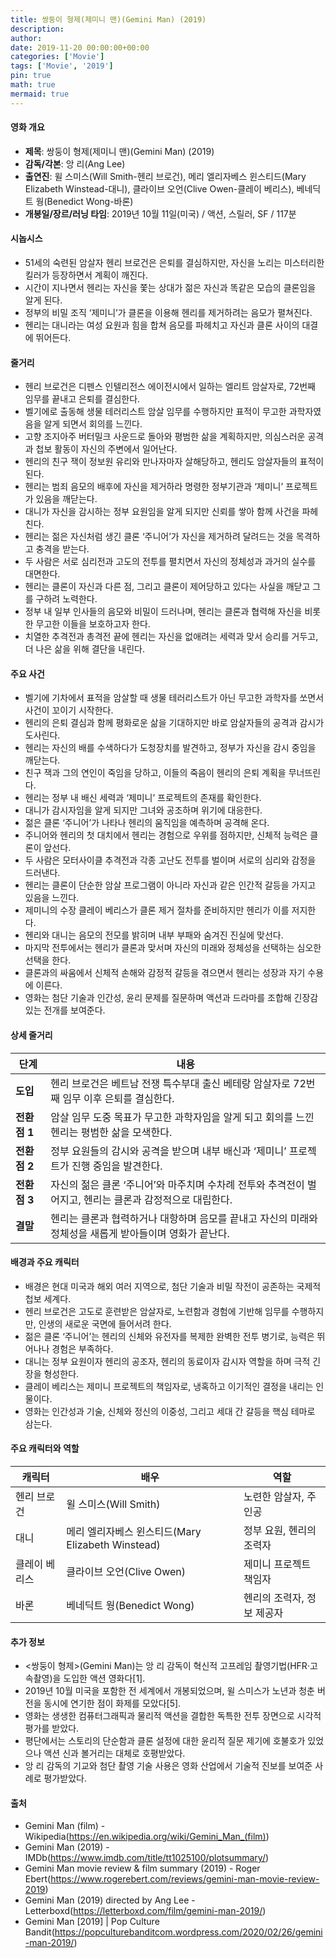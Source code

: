 ```yaml
---
title: 쌍둥이 형제(제미니 맨)(Gemini Man) (2019)
description: 
author: 
date: 2019-11-20 00:00:00+00:00
categories: ['Movie']
tags: ['Movie', '2019']
pin: true
math: true
mermaid: true
---
```

#### 영화 개요

- **제목**: 쌍둥이 형제(제미니 맨)(Gemini Man) (2019)  
- **감독/각본**: 앙 리(Ang Lee)  
- **출연진**: 윌 스미스(Will Smith-헨리 브로건), 메리 엘리자베스 윈스티드(Mary Elizabeth Winstead-대니), 클라이브 오언(Clive Owen-클레이 베리스), 베네딕트 웡(Benedict Wong-바론)  
- **개봉일/장르/러닝 타임**: 2019년 10월 11일(미국) / 액션, 스릴러, SF / 117분  

#### 시놉시스

- 51세의 숙련된 암살자 헨리 브로건은 은퇴를 결심하지만, 자신을 노리는 미스터리한 킬러가 등장하면서 계획이 깨진다.  
- 시간이 지나면서 헨리는 자신을 쫓는 상대가 젊은 자신과 똑같은 모습의 클론임을 알게 된다.  
- 정부의 비밀 조직 ‘제미니’가 클론을 이용해 헨리를 제거하려는 음모가 펼쳐진다.  
- 헨리는 대니라는 여성 요원과 힘을 합쳐 음모를 파헤치고 자신과 클론 사이의 대결에 뛰어든다.  

#### 줄거리

- 헨리 브로건은 디펜스 인텔리전스 에이전시에서 일하는 엘리트 암살자로, 72번째 임무를 끝내고 은퇴를 결심한다.  
- 벨기에로 출동해 생물 테러리스트 암살 임무를 수행하지만 표적이 무고한 과학자였음을 알게 되면서 회의를 느낀다.  
- 고향 조지아주 버터밀크 사운드로 돌아와 평범한 삶을 계획하지만, 의심스러운 공격과 첩보 활동이 자신의 주변에서 일어난다.  
- 헨리의 친구 잭이 정보원 유리와 만나자마자 살해당하고, 헨리도 암살자들의 표적이 된다.  
- 헨리는 범죄 음모의 배후에 자신을 제거하라 명령한 정부기관과 ‘제미니’ 프로젝트가 있음을 깨닫는다.  
- 대니가 자신을 감시하는 정부 요원임을 알게 되지만 신뢰를 쌓아 함께 사건을 파헤친다.  
- 헨리는 젊은 자신처럼 생긴 클론 ‘주니어’가 자신을 제거하려 달려드는 것을 목격하고 충격을 받는다.  
- 두 사람은 서로 심리전과 고도의 전투를 펼치면서 자신의 정체성과 과거의 실수를 대면한다.  
- 헨리는 클론이 자신과 다른 점, 그리고 클론이 제어당하고 있다는 사실을 깨닫고 그를 구하려 노력한다.  
- 정부 내 일부 인사들의 음모와 비밀이 드러나며, 헨리는 클론과 협력해 자신을 비롯한 무고한 이들을 보호하고자 한다.  
- 치열한 추격전과 총격전 끝에 헨리는 자신을 없애려는 세력과 맞서 승리를 거두고, 더 나은 삶을 위해 결단을 내린다.  

#### 주요 사건

- 벨기에 기차에서 표적을 암살할 때 생물 테러리스트가 아닌 무고한 과학자를 쏘면서 사건이 꼬이기 시작한다.  
- 헨리의 은퇴 결심과 함께 평화로운 삶을 기대하지만 바로 암살자들의 공격과 감시가 도사린다.  
- 헨리는 자신의 배를 수색하다가 도청장치를 발견하고, 정부가 자신을 감시 중임을 깨닫는다.  
- 친구 잭과 그의 연인이 죽임을 당하고, 이들의 죽음이 헨리의 은퇴 계획을 무너뜨린다.  
- 헨리는 정부 내 배신 세력과 ‘제미니’ 프로젝트의 존재를 확인한다.  
- 대니가 감시자임을 알게 되지만 그녀와 공조하며 위기에 대응한다.  
- 젊은 클론 ‘주니어’가 나타나 헨리의 움직임을 예측하며 공격해 온다.  
- 주니어와 헨리의 첫 대치에서 헨리는 경험으로 우위를 점하지만, 신체적 능력은 클론이 앞선다.  
- 두 사람은 모터사이클 추격전과 각종 고난도 전투를 벌이며 서로의 심리와 감정을 드러낸다.  
- 헨리는 클론이 단순한 암살 프로그램이 아니라 자신과 같은 인간적 갈등을 가지고 있음을 느낀다.  
- 제미니의 수장 클레이 베리스가 클론 제거 절차를 준비하지만 헨리가 이를 저지한다.  
- 헨리와 대니는 음모의 전모를 밝히며 내부 부패와 숨겨진 진실에 맞선다.  
- 마지막 전투에서는 헨리가 클론과 맞서며 자신의 미래와 정체성을 선택하는 심오한 선택을 한다.  
- 클론과의 싸움에서 신체적 손해와 감정적 갈등을 겪으면서 헨리는 성장과 자기 수용에 이른다.  
- 영화는 첨단 기술과 인간성, 윤리 문제를 질문하며 액션과 드라마를 조합해 긴장감 있는 전개를 보여준다.  

#### 상세 줄거리

| **단계**    | **내용**                                                                               |
|-------------|----------------------------------------------------------------------------------------|
| **도입**    | 헨리 브로건은 베트남 전쟁 특수부대 출신 베테랑 암살자로 72번째 임무 이후 은퇴를 결심한다.               |
| **전환점 1** | 암살 임무 도중 목표가 무고한 과학자임을 알게 되고 회의를 느낀 헨리는 평범한 삶을 모색한다.                 |
| **전환점 2** | 정부 요원들의 감시와 공격을 받으며 내부 배신과 ‘제미니’ 프로젝트가 진행 중임을 발견한다.                   |
| **전환점 3** | 자신의 젊은 클론 ‘주니어’와 마주치며 수차례 전투와 추격전이 벌어지고, 헨리는 클론과 감정적으로 대립한다.     |
| **결말**    | 헨리는 클론과 협력하거나 대항하며 음모를 끝내고 자신의 미래와 정체성을 새롭게 받아들이며 영화가 끝난다.        |

#### 배경과 주요 캐릭터

- 배경은 현대 미국과 해외 여러 지역으로, 첨단 기술과 비밀 작전이 공존하는 국제적 첩보 세계다.  
- 헨리 브로건은 고도로 훈련받은 암살자로, 노련함과 경험에 기반해 임무를 수행하지만, 인생의 새로운 국면에 들어서려 한다.  
- 젊은 클론 ‘주니어’는 헨리의 신체와 유전자를 복제한 완벽한 전투 병기로, 능력은 뛰어나나 경험은 부족하다.  
- 대니는 정부 요원이자 헨리의 공조자, 헨리의 동료이자 감시자 역할을 하며 극적 긴장을 형성한다.  
- 클레이 베리스는 제미니 프로젝트의 책임자로, 냉혹하고 이기적인 결정을 내리는 인물이다.  
- 영화는 인간성과 기술, 신체와 정신의 이중성, 그리고 세대 간 갈등을 핵심 테마로 삼는다.  

#### 주요 캐릭터와 역할

| **캐릭터** | **배우**             | **역할**                   |
|------------|----------------------|----------------------------|
| 헨리 브로건 | 윌 스미스(Will Smith) | 노련한 암살자, 주인공         |
| 대니       | 메리 엘리자베스 윈스티드(Mary Elizabeth Winstead) | 정부 요원, 헨리의 조력자       |
| 클레이 베리스 | 클라이브 오언(Clive Owen) | 제미니 프로젝트 책임자        |
| 바론       | 베네딕트 웡(Benedict Wong)  | 헨리의 조력자, 정보 제공자     |

#### 추가 정보

- <쌍둥이 형제>(Gemini Man)는 앙 리 감독이 혁신적 고프레임 촬영기법(HFR·고속촬영)을 도입한 액션 영화다[1].  
- 2019년 10월 미국을 포함한 전 세계에서 개봉되었으며, 윌 스미스가 노년과 청춘 버전을 동시에 연기한 점이 화제를 모았다[5].  
- 영화는 생생한 컴퓨터그래픽과 물리적 액션을 결합한 독특한 전투 장면으로 시각적 평가를 받았다.  
- 평단에서는 스토리의 단순함과 클론 설정에 대한 윤리적 질문 제기에 호불호가 있었으나 액션 신과 볼거리는 대체로 호평받았다.  
- 앙 리 감독의 기교와 첨단 촬영 기술 사용은 영화 산업에서 기술적 진보를 보여준 사례로 평가받았다.  

#### 출처

- Gemini Man (film) - Wikipedia(https://en.wikipedia.org/wiki/Gemini_Man_(film))  
- Gemini Man (2019) - IMDb(https://www.imdb.com/title/tt1025100/plotsummary/)  
- Gemini Man movie review & film summary (2019) - Roger Ebert(https://www.rogerebert.com/reviews/gemini-man-movie-review-2019)  
- Gemini Man (2019) directed by Ang Lee - Letterboxd(https://letterboxd.com/film/gemini-man-2019/)  
- Gemini Man [2019] | Pop Culture Bandit(https://popculturebanditcom.wordpress.com/2020/02/26/gemini-man-2019/)
